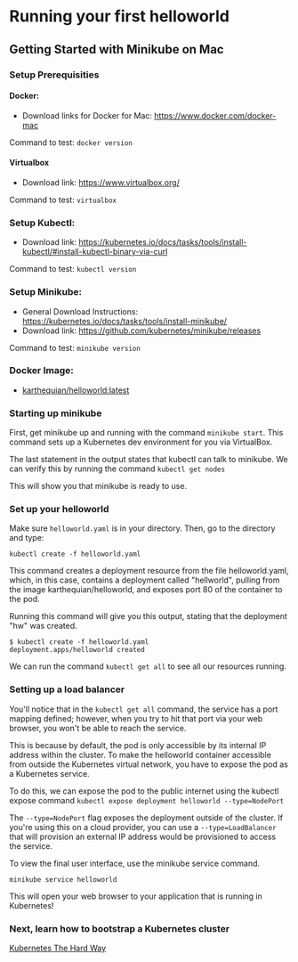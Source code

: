 # Running your first helloworld

## Getting Started with Minikube on Mac

### Setup Prerequisities

#### Docker:
* Download links for Docker for Mac: https://www.docker.com/docker-mac

Command to test: `docker version`

#### Virtualbox

* Download link: https://www.virtualbox.org/

Command to test: `virtualbox`

### Setup Kubectl:
* Download link: https://kubernetes.io/docs/tasks/tools/install-kubectl/#install-kubectl-binary-via-curl

Command to test: `kubectl version`


### Setup Minikube:
* General Download Instructions: https://kubernetes.io/docs/tasks/tools/install-minikube/
* Download link: https://github.com/kubernetes/minikube/releases

Command to test: `minikube version`


### Docker Image:
* [karthequian/helloworld:latest](https://github.com/karthequian/docker-helloworld)


### Starting up minikube

First, get minikube up and running with the command `minikube start`. This command sets up a Kubernetes dev environment for you via VirtualBox.

The last statement in the output states that kubectl can talk to minikube. We can verify this by running the command `kubectl get nodes`

This will show you that minikube is ready to use.

### Set up your helloworld
Make sure `helloworld.yaml` is in your directory. Then, go to the directory and type:
```
kubectl create -f helloworld.yaml
```
This command creates a deployment resource from the file helloworld.yaml, which, in this case, contains a deployment called "hellworld", pulling from the image karthequian/helloworld, and exposes port 80 of the container to the pod.

Running this command will give you this output, stating that the deployment "hw" was created.

```
$ kubectl create -f helloworld.yaml 
deployment.apps/helloworld created
```

We can run the command `kubectl get all` to see all our resources running.

### Setting up a load balancer
You'll notice that in the `kubectl get all` command, the service has a port mapping defined; however, when you try to hit that port via your web browser, you won't be able to reach the service.

This is because by default, the pod is only accessible by its internal IP address within the cluster. To make the helloworld container accessible from outside the Kubernetes virtual network, you have to expose the pod as a Kubernetes service.

To do this, we can expose the pod to the public internet using the kubectl expose command 
`kubectl expose deployment helloworld --type=NodePort`

The `--type=NodePort` flag exposes the deployment outside of the cluster. If you're using this on a cloud provider, you can use a `--type=LoadBalancer` that will provision an external IP address would be provisioned to access the service.

To view the final user interface, use the minikube service command.

`minikube service helloworld`

This will open your web browser to your application that is running in Kubernetes!

### Next, learn how to bootstrap a Kubernetes cluster
[Kubernetes The Hard Way](https://github.com/kelseyhightower/kubernetes-the-hard-way)
